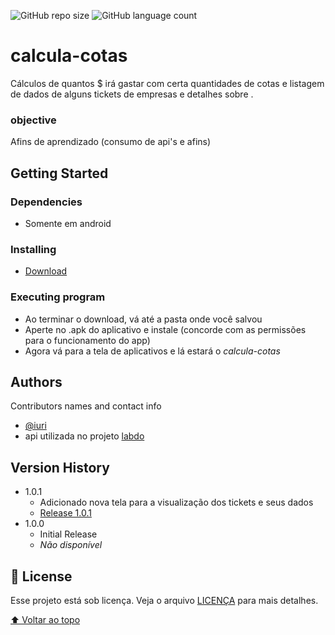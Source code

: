 ![GitHub repo size](https://img.shields.io/github/repo-size/rd-easy/README-template?style=for-the-badge)
![GitHub language count](https://img.shields.io/github/languages/count/rd-easy/README-template?style=for-the-badge)

# calcula-cotas

Cálculos de quantos $ irá gastar com certa quantidades de cotas e listagem de dados de alguns tickets de empresas e detalhes sobre .

### objective

Afins de aprendizado (consumo de api's e afins)

## Getting Started

### Dependencies

* Somente em android

### Installing

* [Download](./.github/release/1.0.1/calcula-cotas.apk)

### Executing program

* Ao terminar o download, vá até a pasta onde você salvou
* Aperte no .apk do aplicativo e instale (concorde com as permissões para o funcionamento do app)
* Agora vá para a tela de aplicativos e lá estará o *calcula-cotas*

## Authors

Contributors names and contact info

* [@iuri](https://www.linkedin.com/in/iuri-rodrigues/)
* api utilizada no projeto [labdo](https://api-cotacao-b3.labdo.it)

## Version History

* 1.0.1
    * Adicionado nova tela para a visualização dos tickets e seus dados
    * [Release 1.0.1](./.github/release/1.0.1/calcula-cotas.apk)
* 1.0.0
    * Initial Release
    * *Não disponível*

## 📝 License

Esse projeto está sob licença. Veja o arquivo [LICENÇA](LICENCE) para mais detalhes.

[⬆ Voltar ao topo](#calcula-cotas)
